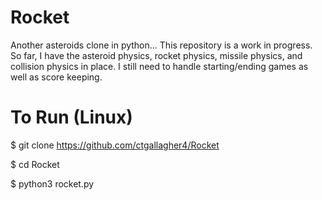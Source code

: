 # Rocket
Another asteroids clone in python... This repository is a work in progress. So far, I have the asteroid physics, rocket physics, missile physics, and collision physics in place. I still need to handle starting/ending games as well as score keeping. 

# To Run (Linux)

$ git clone https://github.com/ctgallagher4/Rocket

$ cd Rocket

$ python3 rocket.py
